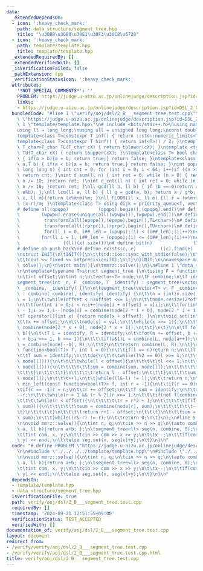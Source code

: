 ```yaml
---
data:
  _extendedDependsOn:
  - icon: ':heavy_check_mark:'
    path: data_structure/segment_tree.hpp
    title: "\u30BB\u30B0\u30E1\u30F3\u30C8\u6728"
  - icon: ':heavy_check_mark:'
    path: template/template.hpp
    title: template/template.hpp
  _extendedRequiredBy: []
  _extendedVerifiedWith: []
  _isVerificationFailed: false
  _pathExtension: cpp
  _verificationStatusIcon: ':heavy_check_mark:'
  attributes:
    '*NOT_SPECIAL_COMMENTS*': ''
    PROBLEM: https://judge.u-aizu.ac.jp/onlinejudge/description.jsp?id=DSL_2_B
    links:
    - https://judge.u-aizu.ac.jp/onlinejudge/description.jsp?id=DSL_2_B
  bundledCode: "#line 1 \"verify/aoj/dsl/2_B___segment_tree.test.cpp\"\n# define PROBLEM\
    \ \"https://judge.u-aizu.ac.jp/onlinejudge/description.jsp?id=DSL_2_B\"\n\n#line\
    \ 1 \"template/template.hpp\"\n# include <bits/stdc++.h>\nusing namespace std;\n\
    using ll = long long;\nusing ull = unsigned long long;\nconst double pi = acos(-1);\n\
    template<class T>constexpr T inf() { return ::std::numeric_limits<T>::max(); }\n\
    template<class T>constexpr T hinf() { return inf<T>() / 2; }\ntemplate <typename\
    \ T_char>T_char TL(T_char cX) { return tolower(cX); }\ntemplate <typename T_char>T_char\
    \ TU(T_char cX) { return toupper(cX); }\ntemplate<class T> bool chmin(T& a,T b)\
    \ { if(a > b){a = b; return true;} return false; }\ntemplate<class T> bool chmax(T&\
    \ a,T b) { if(a < b){a = b; return true;} return false; }\nint popcnt(unsigned\
    \ long long n) { int cnt = 0; for (int i = 0; i < 64; i++)if ((n >> i) & 1)cnt++;\
    \ return cnt; }\nint d_sum(ll n) { int ret = 0; while (n > 0) { ret += n % 10;\
    \ n /= 10; }return ret; }\nint d_cnt(ll n) { int ret = 0; while (n > 0) { ret++;\
    \ n /= 10; }return ret; }\nll gcd(ll a, ll b) { if (b == 0)return a; return gcd(b,\
    \ a%b); };\nll lcm(ll a, ll b) { ll g = gcd(a, b); return a / g*b; };\nll MOD(ll\
    \ x, ll m){return (x%m+m)%m; }\nll FLOOR(ll x, ll m) {ll r = (x%m+m)%m; return\
    \ (x-r)/m; }\ntemplate<class T> using dijk = priority_queue<T, vector<T>, greater<T>>;\n\
    # define all(qpqpq)           (qpqpq).begin(),(qpqpq).end()\n# define UNIQUE(wpwpw)\
    \        (wpwpw).erase(unique(all((wpwpw))),(wpwpw).end())\n# define LOWER(epepe)\
    \         transform(all((epepe)),(epepe).begin(),TL<char>)\n# define UPPER(rprpr)\
    \         transform(all((rprpr)),(rprpr).begin(),TU<char>)\n# define rep(i,upupu)\
    \         for(ll i = 0, i##_len = (upupu);(i) < (i##_len);(i)++)\n# define reps(i,opopo)\
    \        for(ll i = 1, i##_len = (opopo);(i) <= (i##_len);(i)++)\n# define len(x)\
    \                ((ll)(x).size())\n# define bit(n)               (1LL << (n))\n\
    # define pb push_back\n# define exists(c, e)         ((c).find(e) != (c).end())\n\
    \nstruct INIT{\n\tINIT(){\n\t\tstd::ios::sync_with_stdio(false);\n\t\tstd::cin.tie(0);\n\
    \t\tcout << fixed << setprecision(20);\n\t}\n}INIT;\n\nnamespace mmrz {\n\tvoid\
    \ solve();\n}\n\nint main(){\n\tmmrz::solve();\n}\n#line 1 \"data_structure/segment_tree.hpp\"\
    \n\ntemplate<typename T>struct segment_tree {\n\tusing F = function<T(T, T)>;\n\
    \n\tint offset;\n\tint n;\n\tvector<T> node;\n\tF combine;\n\tT identify;\n\n\t\
    segment_tree(int _n, F _combine, T _identify) : segment_tree(vector<T>(_n, _identify),\
    \ _combine, _identify) {}\n\n\tsegment_tree(vector<T> v, F _combine, T _identify)\
    \ : combine(_combine), identify(_identify) {\n\t\tn = (int)v.size();\n\t\toffset\
    \ = 1;\n\t\twhile(offset < n)offset <<= 1;\n\n\t\tnode.resize(2*offset, identify);\n\
    \n\t\tfor(int i = 0;i < n;i++)node[i + offset] = v[i];\n\t\tfor(int i = offset\
    \ - 1;i >= 1;i--)node[i] = combine(node[2 * i + 0], node[2 * i + 1]);\n\t}\n\n\
    \tT operator[](int x) {return node[x + offset]; }\n\n\tvoid set(int x, T val){\n\
    \t\tx += offset;\n\n\t\tnode[x] = val;\n\t\twhile(x >>= 1){;\n\t\t\tnode[x] =\
    \ combine(node[2 * x + 0], node[2 * x + 1]);\n\t\t}\n\t}\n\n\tT fold(int a, int\
    \ b){\n\t\tT L = identify, R = identify;\n\t\tfor(a += offset, b += offset; a\
    \ < b;a >>= 1, b >>= 1){\n\t\t\tif(a&1)L = combine(L, node[a++]);\n\t\t\tif(b&1)R\
    \ = combine(node[--b], R);\n\t\t}\n\t\treturn combine(L, R);\n\t}\n\n\tint max_right(const\
    \ function<bool(T)> f, int l = 0){\n\t\tif(l == n)return n;\n\t\tl += offset;\n\
    \t\tT sum = identify;\n\t\tdo{\n\t\t\twhile(l%2 == 0)l >>= 1;\n\t\t\tif(not f(combine(sum,\
    \ node[l]))){\n\t\t\t\twhile(l < offset){\n\t\t\t\t\tl <<= 1;\n\t\t\t\t\tif(f(combine(sum,\
    \ node[l]))){\n\t\t\t\t\t\tsum = combine(sum, node[l]);\n\t\t\t\t\t\t++l;\n\t\t\
    \t\t\t}\n\t\t\t\t}\n\t\t\t\treturn l - offset;\n\t\t\t}\n\t\t\tsum = combine(sum,\
    \ node[l]);\n\t\t\t++l;\n\t\t}while((l&-l) != l);\n\t\treturn n;\n\t}\n\n\tint\
    \ min_left(const function<bool(T)> f, int r = -1){\n\t\tif(r == 0)return 0;\n\t\
    \tif(r == -1)r = n;\n\t\tr += offset;\n\t\tT sum = identify;\n\t\tdo{\n\t\t\t\
    --r;\n\t\t\twhile(r > 1 && (r % 2))r >>= 1;\n\t\t\tif(not f(combine(node[r], sum))){\n\
    \t\t\t\twhile(r < offset){\n\t\t\t\t\tr = r*2 + 1;\n\t\t\t\t\tif(f(combine(node[r],\
    \ sum))){\n\t\t\t\t\t\tsum = combine(node[r], sum);\n\t\t\t\t\t\t--r;\n\t\t\t\t\
    \t}\n\t\t\t\t}\n\t\t\t\treturn r+1 - offset;\n\t\t\t}\n\t\t\tsum = combine(node[r],\
    \ sum);\n\t\t}while((r&-r) != r);\n\t\treturn 0;\n\t}\n};\n#line 5 \"verify/aoj/dsl/2_B___segment_tree.test.cpp\"\
    \n\nvoid mmrz::solve(){\n\tint n, q;\n\tcin >> n >> q;\n\tauto combine = [](ll\
    \ a, ll b){return a+b; };\n\tsegment_tree<ll> seg(n, combine, 0);\n\twhile(q--){\n\
    \t\tint com, x, y;\n\t\tcin >> com >> x >> y;\n\t\tx--;\n\t\tif(com)cout << seg.fold(x,\
    \ y) << endl;\n\t\telse seg.set(x, seg[x]+y);\n\t}\n}\n"
  code: "# define PROBLEM \"https://judge.u-aizu.ac.jp/onlinejudge/description.jsp?id=DSL_2_B\"\
    \n\n#include \"./../../../template/template.hpp\"\n#include \"./../../../data_structure/segment_tree.hpp\"\
    \n\nvoid mmrz::solve(){\n\tint n, q;\n\tcin >> n >> q;\n\tauto combine = [](ll\
    \ a, ll b){return a+b; };\n\tsegment_tree<ll> seg(n, combine, 0);\n\twhile(q--){\n\
    \t\tint com, x, y;\n\t\tcin >> com >> x >> y;\n\t\tx--;\n\t\tif(com)cout << seg.fold(x,\
    \ y) << endl;\n\t\telse seg.set(x, seg[x]+y);\n\t}\n}\n"
  dependsOn:
  - template/template.hpp
  - data_structure/segment_tree.hpp
  isVerificationFile: true
  path: verify/aoj/dsl/2_B___segment_tree.test.cpp
  requiredBy: []
  timestamp: '2024-09-21 12:51:55+09:00'
  verificationStatus: TEST_ACCEPTED
  verifiedWith: []
documentation_of: verify/aoj/dsl/2_B___segment_tree.test.cpp
layout: document
redirect_from:
- /verify/verify/aoj/dsl/2_B___segment_tree.test.cpp
- /verify/verify/aoj/dsl/2_B___segment_tree.test.cpp.html
title: verify/aoj/dsl/2_B___segment_tree.test.cpp
---
```

